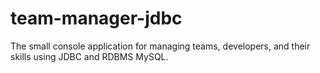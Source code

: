 # team-manager-jdbc
The small console application for managing teams, developers, and their skills using JDBC and RDBMS MySQL.
